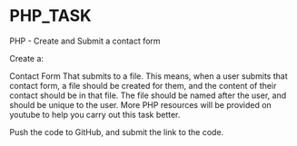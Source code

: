 # PHP_TASK
PHP - Create and Submit a contact form

Create a:

Contact Form 
That submits to a file. 
This means, when a user submits that contact form, a file should be created for them, and the content of their contact should be in that file. The file should be named after the user, and should be unique to the user. More PHP resources will be provided on youtube to help you carry out this task better.

Push the code to GitHub, and submit the link to the code.
